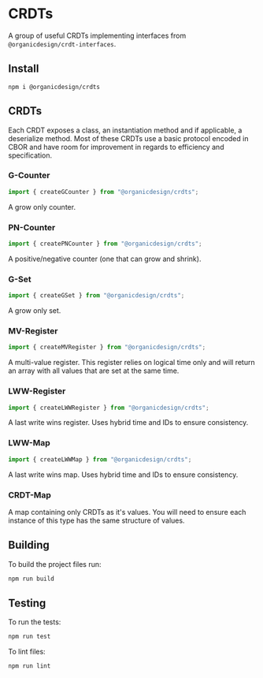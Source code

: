 # CRDTs

A group of useful CRDTs implementing interfaces from `@organicdesign/crdt-interfaces`.

## Install

```
npm i @organicdesign/crdts
```

## CRDTs

Each CRDT exposes a class, an instantiation method and if applicable, a deserialize method. Most of these CRDTs use a basic protocol encoded in CBOR and have room for improvement in regards to efficiency and specification.

### G-Counter

```javascript
import { createGCounter } from "@organicdesign/crdts";
```

A grow only counter.

### PN-Counter

```javascript
import { createPNCounter } from "@organicdesign/crdts";
```

A positive/negative counter (one that can grow and shrink).

### G-Set

```javascript
import { createGSet } from "@organicdesign/crdts";
```

A grow only set.

### MV-Register
```javascript
import { createMVRegister } from "@organicdesign/crdts";
```

A multi-value register. This register relies on logical time only and will return an array with all values that are set at the same time.

### LWW-Register

```javascript
import { createLWWRegister } from "@organicdesign/crdts";
```

A last write wins register. Uses hybrid time and IDs to ensure consistency.

### LWW-Map

```javascript
import { createLWWMap } from "@organicdesign/crdts";
```

A last write wins map. Uses hybrid time and IDs to ensure consistency.

### CRDT-Map

A map containing only CRDTs as it's values. You will need to ensure each instance of this type has the same structure of values.

## Building

To build the project files run:

```sh
npm run build
```

## Testing

To run the tests:

```sh
npm run test
```

To lint files:

```sh
npm run lint
```

